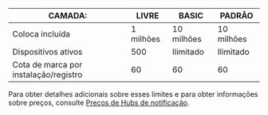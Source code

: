 
| CAMADA: | LIVRE | BASIC | PADRÃO |
|----|----|----|----|
| Coloca incluída | 1 milhões | 10 milhões | 10 milhões |
| Dispositivos ativos | 500 | Ilimitado | Ilimitado |
| Cota de marca por instalação/registro | 60 | 60 | 60 |



Para obter detalhes adicionais sobre esses limites e para obter informações sobre preços, consulte [Preços de Hubs de notificação](https://azure.microsoft.com/pricing/details/notification-hubs/). 
